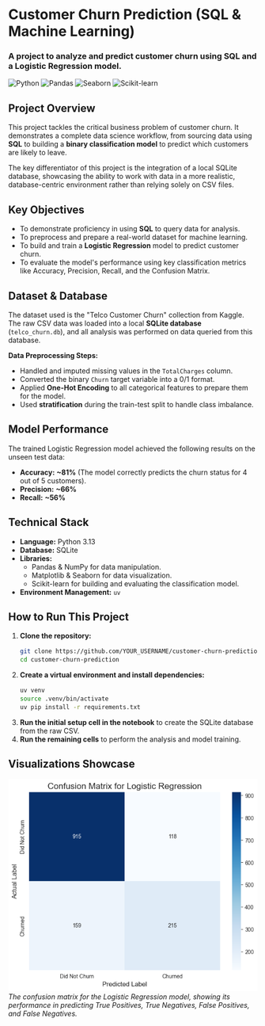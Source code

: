# Customer Churn Prediction (SQL & Machine Learning)

### A project to analyze and predict customer churn using SQL and a Logistic Regression model.

![Python](https://img.shields.io/badge/python-3.13-blue.svg)
![Pandas](https://img.shields.io/badge/pandas-2.3.2-blue.svg)
![Seaborn](https://img.shields.io/badge/seaborn-0.13.2-blue.svg)
![Scikit-learn](https://img.shields.io/badge/scikit--learn-1.7.2-blue.svg)

## Project Overview

This project tackles the critical business problem of customer churn. It demonstrates a complete data science workflow, from sourcing data using **SQL** to building a **binary classification model** to predict which customers are likely to leave.

The key differentiator of this project is the integration of a local SQLite database, showcasing the ability to work with data in a more realistic, database-centric environment rather than relying solely on CSV files.

## Key Objectives

*   To demonstrate proficiency in using **SQL** to query data for analysis.
*   To preprocess and prepare a real-world dataset for machine learning.
*   To build and train a **Logistic Regression** model to predict customer churn.
*   To evaluate the model's performance using key classification metrics like Accuracy, Precision, Recall, and the Confusion Matrix.

## Dataset & Database

The dataset used is the "Telco Customer Churn" collection from Kaggle. The raw CSV data was loaded into a local **SQLite database** (`telco_churn.db`), and all analysis was performed on data queried from this database.

**Data Preprocessing Steps:**
*   Handled and imputed missing values in the `TotalCharges` column.
*   Converted the binary `Churn` target variable into a 0/1 format.
*   Applied **One-Hot Encoding** to all categorical features to prepare them for the model.
*   Used **stratification** during the train-test split to handle class imbalance.

## Model Performance

The trained Logistic Regression model achieved the following results on the unseen test data:
*   **Accuracy:** **~81%** (The model correctly predicts the churn status for 4 out of 5 customers).
*   **Precision:** **~66%**
*   **Recall:** **~56%**

## Technical Stack

*   **Language:** Python 3.13
*   **Database:** SQLite
*   **Libraries:**
    *   Pandas & NumPy for data manipulation.
    *   Matplotlib & Seaborn for data visualization.
    *   Scikit-learn for building and evaluating the classification model.
*   **Environment Management:** `uv`

## How to Run This Project

1.  **Clone the repository:**
    ```bash
    git clone https://github.com/YOUR_USERNAME/customer-churn-prediction.git
    cd customer-churn-prediction
    ```
2.  **Create a virtual environment and install dependencies:**
    ```bash
    uv venv
    source .venv/bin/activate
    uv pip install -r requirements.txt
    ```
3.  **Run the initial setup cell in the notebook** to create the SQLite database from the raw CSV.
4.  **Run the remaining cells** to perform the analysis and model training.

## Visualizations Showcase

![Confusion Matrix](images/confusion_matrix.png)
*The confusion matrix for the Logistic Regression model, showing its performance in predicting True Positives, True Negatives, False Positives, and False Negatives.*